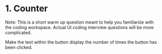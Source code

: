 # 1. Counter

Note: This is a short warm up question meant to help you familiarize with the coding workspace. Actual UI coding interview questions will be more complicated.

Make the text within the button display the number of times the button has been clicked.

